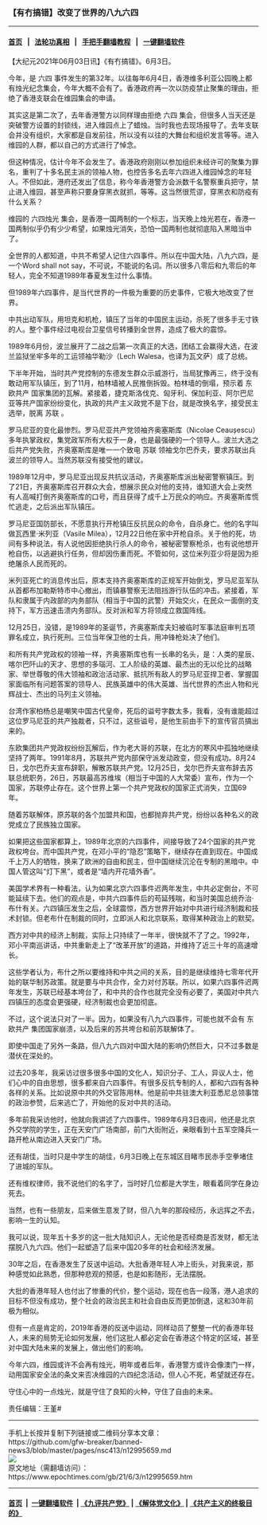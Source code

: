 ### 【有冇搞错】改变了世界的八九六四
------------------------

#### [首页](https://github.com/gfw-breaker/banned-news3/blob/master/README.md) &nbsp;&nbsp;|&nbsp;&nbsp; [法轮功真相](https://github.com/begood0513/basic/blob/master/README.md)  &nbsp;&nbsp;|&nbsp;&nbsp; [手把手翻墙教程](https://github.com/gfw-breaker/guides/wiki)  &nbsp;&nbsp;|&nbsp;&nbsp; [一键翻墙软件](https://github.com/gfw-breaker/nogfw/blob/master/README.md)  



<div><p>
 【大纪元2021年06月03日讯】《有冇搞错》。6月3日。
</p>
<p>
 今年，是
 <ok href="https://www.epochtimes.com/gb/tag/%E5%85%AD%E5%9B%9B.html">
  六四
 </ok>
 事件发生的第32年。以往每年6月4日，香港维多利亚公园晚上都有烛光纪念集会，今年大概不会有了。香港政府再一次以防疫禁止聚集的理由，拒绝了香港支联会在维园集会的申请。
</p>
<p>
 其实这是第二次了，去年香港警方以同样理由拒绝
 <ok href="https://www.epochtimes.com/gb/tag/%E5%85%AD%E5%9B%9B.html">
  六四
 </ok>
 集会，但很多人当天还是突破警方设置的封锁线，进入维园点上了蜡烛。当时我也去现场报导了。去年支联会并没有组织，大家都是自发前往，所以没有以往的大舞台和组织发言等等。进入维园的人群，都以自己的方式进行了悼念。
</p>
<p>
 但这种情况，估计今年不会发生了。香港政府刚刚以参加组织未经许可的聚集为罪名，重判了十多名民主派的领袖人物，也控告多名去年六四进入维园悼念的年轻人。不但如此，港府还发出了信息，称今年香港警方会派数千名警察重兵把守，禁止进入维园，甚至声称只要身穿黑衣就抓，等等。这当然很荒谬，穿黑衣和防疫有什么关系？
</p>
<p>
 维园的
 <ok href="https://www.epochtimes.com/gb/tag/%E5%85%AD%E5%9B%9B%E7%83%9B%E5%85%89.html">
  六四烛光
 </ok>
 集会，是香港一国两制的一个标志，当天晚上烛光若在，香港一国两制似乎仍有少少希望，如果烛光消失，恐怕一国两制也就彻底陷入黑暗当中了。
</p>
<p>
 全世界的人都知道，中共不希望人记住六四事件。所以在中国大陆，八九六四，是一个Word shall not say，不可说，不能说的名词。所以很多八零后和九零后的年轻人，完全不知道1989年春夏发生过什么事情。
</p>
<p>
 但1989年六四事件，是当代世界的一件极为重要的历史事件，它极大地改变了世界。
</p>
<p>
 中共出动军队，用坦克和机枪，镇压了当年的中国民主运动，杀死了很多手无寸铁的人。整个事件经过电视台卫星信号转播到全世界，造成了极大的震惊。
</p>
<p>
 1989年6月份，波兰展开了二战之后第一次真正的大选，团结工会赢得大选，在波兰监狱坐牢多年的工运领袖华勒沙（Lech Walesa，也译为瓦文萨）成了总统。
</p>
<p>
 下半年开始，当时共产党控制的东德发生群众示威游行，当局犹豫再三，终于没有敢动用军队镇压，到了11月，柏林墙被人民推倒拆毁。柏林墙的倒塌，预示着
 <ok href="https://www.epochtimes.com/gb/tag/%E4%B8%9C%E6%AC%A7%E5%85%B1%E4%BA%A7.html">
  东欧共产
 </ok>
 国家集团的瓦解。紧接着，捷克斯洛伐克、匈牙利、保加利亚、阿尔巴尼亚等共产国家纷纷变化，执政的共产主义政党不是下台，就是改换名字，接受民主选举，脱离
 <ok href="https://www.epochtimes.com/gb/tag/%E8%8B%8F%E8%81%94.html">
  苏联
 </ok>
 。
</p>
<p>
 罗马尼亚的变化最惨烈。罗马尼亚共产党领袖齐奥塞斯库（Nicolae Ceaușescu）多年执掌政权，集党政军所有大权于一身，也是最强硬的一个领导人。波兰大选之后共产党失败，齐奥塞斯库是唯一一个致电
 <ok href="https://www.epochtimes.com/gb/tag/%E8%8B%8F%E8%81%94.html">
  苏联
 </ok>
 领袖戈尔巴乔夫，要求苏联出兵波兰的领导人。当然苏联没有接受他的建议。
</p>
<p>
 1989年12月中，罗马尼亚出现反共抗议活动，齐奥塞斯库派出秘密警察镇压。到了21日，齐奥塞斯库召开群众大会，想展示民众对他的支持，谁知道大会上突然有人高喊打倒齐奥塞斯库的口号，而且获得了成千上万民众的响应。齐奥塞斯库慌忙逃走，之后派出军队镇压。
</p>
<p>
 罗马尼亚国防部长，不愿意执行开枪镇压反抗民众的命令，自杀身亡。他的名字叫做瓦西里‧米列亚（Vasile Milea），12月22日他在家中开枪自杀。关于他的死，坊间有多种说法，有人说他因拒绝执行杀人的命令，被秘密警察枪杀，也有说他想开枪自伤，以逃避执行任务，但却因伤重而死。不管如何，这位米列亚少将是因为拒绝屠杀人民而死的。
</p>
<p>
 米列亚死亡的消息传出后，原本支持齐奥塞斯库的正规军开始倒戈，罗马尼亚军队从首都布加勒斯特市中心撤出，而镇暴警察无法阻挡游行队伍的冲击。紧接着，军队和隶属于内政部的内务部队（相当于中国的武警）开始交火，在民众一面倒的支持下，军方迅速击溃内务部队。反对派和军方将领成立救国阵线。
</p>
<p>
 12月25日，没错，是1989年的圣诞节，齐奥塞斯库夫妇被临时军事法庭审判五项罪名成立，执行死刑。三位当年保卫他的士兵，用冲锋枪处决了他们。
</p>
<p>
 和所有共产党政权的领袖一样，齐奥塞斯库也有一长串的名头，是：人类的星辰、喀尔巴阡山的天才、思想的多瑙河、工人阶级的英雄、最杰出的无以伦比的战略家、举世尊敬的伟大领袖和政治活动家、抵抗所有敌人的罗马尼亚捍卫者、掌握国家面临所有问题答案的领导人、民族英雄中的伟大英雄、当代世界的杰出人物和光辉战士、杰出的马列主义领袖。
</p>
<p>
 台湾作家柏杨总是嘲笑中国古代皇帝，死后的谥号字数太多，我看，没有谁能超过这位罗马尼亚的共产独裁者，只不过，这些谥号，是他生前由手下的宣传官员搞出来的。
</p>
<p>
 东欧集团共产党政权纷纷瓦解后，作为老大哥的苏联，在北方的寒风中孤独地继续坚持了两年。1991年8月，苏联共产党内部保守派发动政变，但没有成功。8月24日，戈尔巴乔夫宣布辞职，解散苏联共产党。12月25日，戈尔巴乔夫宣布辞去苏联总统职务，26日，苏联最高苏维埃（相当于中国的人大常委）宣布，作为一个国家，苏联停止存在。这个世界上第一个共产党政权的国家正式消失，立国69年。
</p>
<p>
 随着苏联解体，原苏联的各个加盟共和国，也都抛弃共产党，纷纷以各种名义的政党成立了民族独立国家。
</p>
<p>
 如果把这些国家都算上，1989年北京的六四事件，间接导致了24个国家的共产党政权垮台。而中国共产党，在邓小平的“隐忍”策略下，继续存在直到现在。中国成千上万人的牺牲，换来了欧洲的自由和民主，但中国继续沉沦在专制的黑暗中。中国人管这叫“灯下黑”，或者是“墙内开花墙外香”。
</p>
<p>
</p>
<p>
 美国学术界有一种看法，认为如果北京六四事件迟两年发生，中共必定倒台，不可能延续下去。他们的观点是，中共六四事件后的苟延残喘，和当时美国总统乔治‧布什有关。六四镇压发生之后，全球震惊，西方世界开始对中共进行经济制裁和技术封锁。但老布什在制裁的同时，立即派人和北京联系，取得某种政治上的默契。
</p>
<p>
 西方对中共的经济上制裁，实际上只持续了一年半，很快就不了了之。1992年，邓小平南巡讲话，中共重新走上了“改革开放”的道路，并维持了近三十年的高速增长。
</p>
<p>
 这些学者认为，布什之所以要维持和中共之间的关系，目的是继续维持七零年代开始的联华制苏政策。就是要与中共合作，全力对付苏联。所以，如果六四事件迟两年发生，苏联已经基本垮台了，和中共的合作也就完全没有必要了，美国对中共六四镇压的态度会更强硬，经济制裁也会更加彻底。
</p>
<p>
 不过，这个说法只对了一半。因为，如果没有八九六四事件，可能也就不会有
 <ok href="https://www.epochtimes.com/gb/tag/%E4%B8%9C%E6%AC%A7%E5%85%B1%E4%BA%A7.html">
  东欧共产
 </ok>
 集团国家崩溃，以及后来的苏共垮台和前苏联解体了。
</p>
<p>
 即使中国走了另外一条路，但八九六四对中国大陆的影响仍然巨大，只不过多数是潜伏在深处的。
</p>
<p>
 过去20多年，我采访过很多很多中国的文化人，知识分子、工人，异议人士，他们心中的自由思想，很多都来自六四事件。有很多反抗专制的人，都和六四有各种各样的关系。比如说原中共的外交官陈用林。他是前中共驻澳大利亚悉尼总领事馆的政治参赞，后来逃亡了，开始他的反对中共的活动。
</p>
<p>
 多年前我采访他时，他就向我讲述了六四事件。1989年6月3日夜间，他还是北京外交学院的学生，正在天安门广场南部，前门大街附近，亲眼看到十五军空降兵一路开枪从南边进入天安门广场。
</p>
<p>
 还有胡佳，当时只是中学生的胡佳，6月3日晚上在东城区目睹市民赤手空拳堵住了进城的军队。
</p>
<p>
 还有维权律师，我不说他们的名字了，当时好几位都是大学生，眼看着同学在身边死去。
</p>
<p>
 当然，也有一些朋友，后来做生意发了财，但八九年的那段经历，永远挥之不去，影响一生的认知。
</p>
<p>
 我可以说，现年五十多岁的这一批大陆知识人，无论他是否经商是否发财，都无法摆脱八九六四。他们一起塑造了后来中国20多年的社会和经济发展。
</p>
<p>
 30年之后，在香港发生了反送中运动。大批香港年轻人冲上街头，对我来说，那种感觉如此熟悉，但那种悲观的预感，也是如影随形，无法摆脱。
</p>
<p>
 大批的香港年轻人也付出了惨重的代价，整个运动，现在也告一段落，港人追求的目标不但没有成功，整个社会的政治民主和社会自由反而更加倒退，这和30年前极为相似。
</p>
<p>
 但有一点是肯定的，2019年香港的反送中运动，同样动员了整整一代的香港年轻人，未来的局势无论如何发展，他们这批人都必定会在香港这个特定的区域，甚至对中国大陆未来的发展上，做出他们的影响。
</p>
<p>
 今年六四，维园或许不会再有烛光，明年或者后年，香港警方或许会像澳门一样，动用国家安全法的条文来否决维园的六四纪念活动，但人心不死，希望就还存在。
</p>
<p>
 守住心中的一点烛光，就是守住了良知的火种，守住了自由的未来。
</p>
<p>
 责任编辑：王堇#
</p>
</div>
<hr/>
手机上长按并复制下列链接或二维码分享本文章：<br/>
https://github.com/gfw-breaker/banned-news3/blob/master/pages/nsc413/n12995659.md <br/>
<a href='https://github.com/gfw-breaker/banned-news3/blob/master/pages/nsc413/n12995659.md'><img src='https://github.com/gfw-breaker/banned-news3/blob/master/pages/nsc413/n12995659.md.png'/></a> <br/>
原文地址（需翻墙访问）：https://www.epochtimes.com/gb/21/6/3/n12995659.htm


------------------------
#### [首页](https://github.com/gfw-breaker/banned-news3/blob/master/README.md) &nbsp;|&nbsp; [一键翻墙软件](https://github.com/gfw-breaker/nogfw/blob/master/README.md) &nbsp;| [《九评共产党》](https://github.com/gfw-breaker/9ping.md/blob/master/README.md#九评之一评共产党是什么) | [《解体党文化》](https://github.com/gfw-breaker/jtdwh.md/blob/master/README.md) | [《共产主义的终极目的》](https://github.com/gfw-breaker/gczydzjmd.md/blob/master/README.md)


<img src='http://gfw-breaker.win/banned-news3/pages/nsc413/n12995659.md' width='0px' height='0px'/>